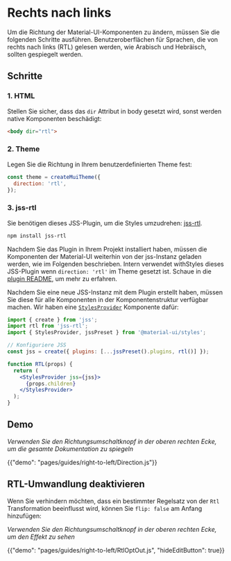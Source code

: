 # Rechts nach links

<p class="description">Um die Richtung der Material-UI-Komponenten zu ändern, müssen Sie die folgenden Schritte ausführen. Benutzeroberflächen für Sprachen, die von rechts nach links (RTL) gelesen werden, wie Arabisch und Hebräisch, sollten gespiegelt werden.</p>

## Schritte

### 1. HTML

Stellen Sie sicher, dass das `dir` Attribut in body gesetzt wird, sonst werden native Komponenten beschädigt:

```html
<body dir="rtl">
```

### 2. Theme

Legen Sie die Richtung in Ihrem benutzerdefinierten Theme fest:

```js
const theme = createMuiTheme({
  direction: 'rtl',
});
```

### 3. jss-rtl

Sie benötigen dieses JSS-Plugin, um die Styles umzudrehen: [jss-rtl](https://github.com/alitaheri/jss-rtl).

```sh
npm install jss-rtl
```

Nachdem Sie das Plugin in Ihrem Projekt installiert haben, müssen die Komponenten der Material-UI weiterhin von der jss-Instanz geladen werden, wie im Folgenden beschrieben. Intern verwendet withStyles dieses JSS-Plugin wenn `direction: 'rtl'` im Theme gesetzt ist. Schaue in die [plugin README](https://github.com/alitaheri/jss-rtl), um mehr zu erfahren.

Nachdem Sie eine neue JSS-Instanz mit dem Plugin erstellt haben, müssen Sie diese für alle Komponenten in der Komponentenstruktur verfügbar machen. Wir haben eine [`StylesProvider`](/css-in-js/api/#stylesprovider) Komponente dafür:

```jsx
import { create } from 'jss';
import rtl from 'jss-rtl';
import { StylesProvider, jssPreset } from '@material-ui/styles';

// Konfiguriere JSS
const jss = create({ plugins: [...jssPreset().plugins, rtl()] });

function RTL(props) {
  return (
    <StylesProvider jss={jss}>
      {props.children}
    </StylesProvider>
  );
}
```

## Demo

*Verwenden Sie den Richtungsumschaltknopf in der oberen rechten Ecke, um die gesamte Dokumentation zu spiegeln*

{{"demo": "pages/guides/right-to-left/Direction.js"}}

## RTL-Umwandlung deaktivieren

Wenn Sie verhindern möchten, dass ein bestimmter Regelsatz von der `Rtl` Transformation beeinflusst wird, können Sie `flip: false` am Anfang hinzufügen:

*Verwenden Sie den Richtungsumschaltknopf in der oberen rechten Ecke, um den Effekt zu sehen*

{{"demo": "pages/guides/right-to-left/RtlOptOut.js", "hideEditButton": true}}